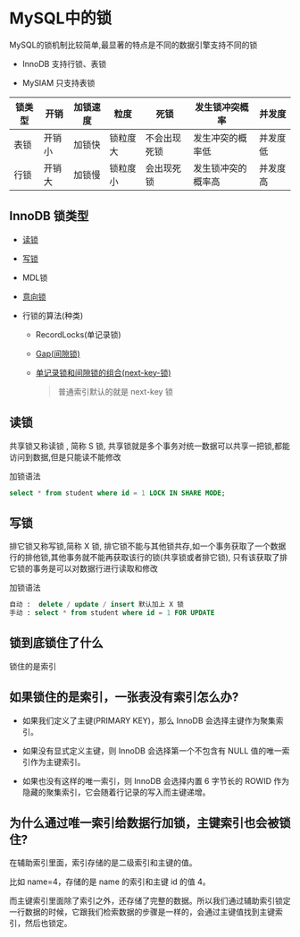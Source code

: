 # MySQL中的锁

MySQL的锁机制比较简单,最显著的特点是不同的数据引擎支持不同的锁

- InnoDB 支持行锁、表锁

- MySIAM 只支持表锁

| 锁类型 | 开销   | 加锁速度 | 粒度     | 死锁         | 发生锁冲突概率     | 并发度   |
| ------ | ------ | -------- | -------- | ------------ | ------------------ | -------- |
| 表锁   | 开销小 | 加锁快   | 锁粒度大 | 不会出现死锁 | 发生冲突的概率低   | 并发度低 |
| 行锁   | 开销大 | 加锁慢   | 锁粒度小 | 会出现死锁   | 发生锁冲突的概率高 | 并发度高 |

## InnoDB 锁类型

- [读锁](#读锁)

- [写锁](#写锁)

- MDL锁

-  [意向锁](02-MySQL意向锁.md) 

- 行锁的算法(种类)

  -  RecordLocks(单记录锁)

  - [Gap(间隙锁)](03-MySQL间隙锁.md) 

  - [单记录锁和间隙锁的组合(next-key-锁) ](04-next-key-锁.md) 

    > 普通索引默认的就是 next-key 锁

## 读锁

共享锁又称读锁 , 简称 S 锁, 共享锁就是多个事务对统一数据可以共享一把锁,都能访问到数据,但是只能读不能修改

加锁语法

```sql
select * from student where id = 1 LOCK IN SHARE MODE;
```

## 写锁

排它锁又称写锁,简称 X 锁, 排它锁不能与其他锁共存,如一个事务获取了一个数据行的排他锁,其他事务就不能再获取该行的锁(共享锁或者排它锁), 只有该获取了排它锁的事务是可以对数据行进行读取和修改

加锁语法

```SQL
自动 :  delete / update / insert 默认加上 X 锁
手动 : select * from student where id = 1 FOR UPDATE
```

## 锁到底锁住了什么

锁住的是索引

## 如果锁住的是索引，一张表没有索引怎么办?

- 如果我们定义了主键(PRIMARY KEY)，那么 InnoDB 会选择主键作为聚集索引。
- 如果没有显式定义主键，则 InnoDB 会选择第一个不包含有 NULL 值的唯一索引作为主键索引。

- 如果也没有这样的唯一索引，则 InnoDB 会选择内置 6 字节长的 ROWID 作为隐藏的聚集索引，它会随着行记录的写入而主键递增。

## 为什么通过唯一索引给数据行加锁，主键索引也会被锁住?

在辅助索引里面，索引存储的是二级索引和主键的值。

比如 name=4，存储的是 name 的索引和主键 id 的值 4。

而主键索引里面除了索引之外，还存储了完整的数据。所以我们通过辅助索引锁定 一行数据的时候，它跟我们检索数据的步骤是一样的，会通过主键值找到主键索引，然后也锁定。